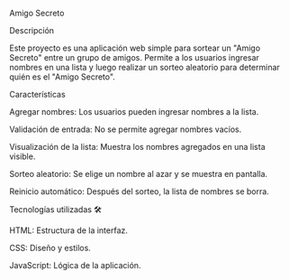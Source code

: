 Amigo Secreto 

Descripción

Este proyecto es una aplicación web simple para sortear un "Amigo Secreto" entre un grupo de amigos. Permite a los usuarios ingresar nombres en una lista y luego realizar un sorteo aleatorio para determinar quién es el "Amigo Secreto".

Características 

Agregar nombres: Los usuarios pueden ingresar nombres a la lista.

Validación de entrada: No se permite agregar nombres vacíos.

Visualización de la lista: Muestra los nombres agregados en una lista visible.

Sorteo aleatorio: Se elige un nombre al azar y se muestra en pantalla.

Reinicio automático: Después del sorteo, la lista de nombres se borra.

Tecnologías utilizadas 🛠️

HTML: Estructura de la interfaz.

CSS: Diseño y estilos.

JavaScript: Lógica de la aplicación.
